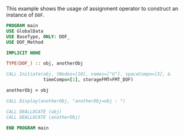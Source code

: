 This example shows the usage of assignment operator to construct an instance of `DOF`.

```fortran
PROGRAM main
USE GlobalData
USE BaseType, ONLY: DOF_
USE DOF_Method

IMPLICIT NONE

TYPE(DOF_) :: obj, anotherObj

CALL Initiate(obj, tNodes=[10], names=["U"], spaceCompo=[3], &
              timeCompo=[1], storageFMT=FMT_DOF)

anotherObj = obj

CALL Display(anotherObj, "anotherObj=obj : ")

CALL DEALLOCATE (obj)
CALL DEALLOCATE (anotherObj)

END PROGRAM main
```
